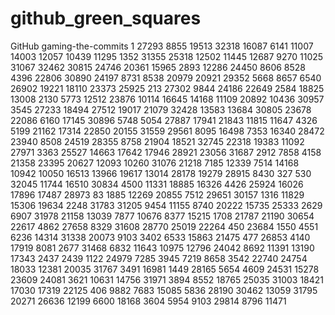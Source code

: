 # github_green_squares
GitHub gaming-the-commits
1
27293
8855
19513
32318
16087
6141
11007
14003
12057
10439
11295
1352
31355
25318
12502
11445
12687
9270
11025
31067
32462
30815
24746
20361
15965
2893
12286
24450
8606
8528
4396
22806
30890
24197
8731
8538
20979
20921
29352
5668
8657
6540
26902
19221
18110
23373
25925
213
27302
9844
24186
22649
2584
18825
13008
2130
5773
12512
23876
10114
16645
14168
11109
20892
10436
30957
3545
27233
18494
27512
19017
21079
32428
13583
13684
30805
23678
22086
6160
17145
30896
5748
5054
27887
17941
21843
11815
11647
4326
5199
21162
17314
22850
20155
31559
29561
8095
16498
7353
16340
28472
23940
8508
24519
28355
8758
21904
18521
32745
22318
19383
11092
27971
3363
25527
14663
17642
17946
28921
23056
31687
2912
7858
4158
21358
23395
20627
12093
10260
31076
21218
7185
12339
7514
14168
10942
10050
16513
13966
19617
13014
28178
19279
28915
8430
327
530
32045
11744
16510
30834
4500
11331
18885
16326
4426
25924
16026
17896
17487
28973
83
1885
12269
20855
7512
29651
30157
1316
11829
15306
19634
2248
31783
31205
9454
11155
8740
20222
15735
25333
2629
6907
31978
21158
13039
7877
10676
8377
15215
1708
21787
21190
30654
22617
4862
27658
8329
31608
28770
25019
22264
450
23684
1550
4551
6236
14314
31338
20073
9103
3402
6533
15863
21475
477
26853
4140
17919
8081
2677
31468
6832
11643
10975
12796
24042
8692
11391
13190
17343
2437
2439
1122
24979
7285
3945
7219
8658
3542
22740
24754
18033
12381
20035
31767
3491
16981
1449
28165
5654
4609
24531
15278
23609
24081
3621
10631
14756
31971
3894
8552
18765
25035
31003
18421
17030
17319
22125
406
9882
7683
15085
5836
28190
30462
13059
31795
20271
26636
12199
6600
18168
3604
5954
9103
29814
8796
11471
